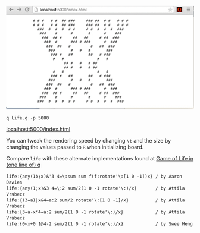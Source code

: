 ![Screenshot](game-of-life-screenshot.gif?raw=true)

    q life.q -p 5000

[localhost:5000/index.html](http://localhost:5000/index.html)

You can tweak the rendering speed by changing `\t` and the size by changing the values passed to `R` when initializing board.

Compare `life` with these alternate implementations found at [Game of Life in (one line of) q](https://thesweeheng.wordpress.com/2009/02/10/game-of-life-in-one-line-of-q/)

    life:{any(1b;x)&'3 4=\:sum sum f(f:rotate'\:[1 0 -1])x} / by Aaron Davies
    life:{any(1;x)&3 4=\:2 sum/2(1 0 -1 rotate'\:)/x}       / by Attila Vrabecz
    life:{(3=a)|x&4=a:2 sum/2 rotate'\:[1 0 -1]/x}          / by Attila Vrabecz
    life:{3=a-x*4=a:2 sum/2(1 0 -1 rotate'\:)/x}            / by Attila Vrabecz
    life:{0<x+0 1@4-2 sum/2(1 0 -1 rotate'\:)/x}            / by Swee Heng

